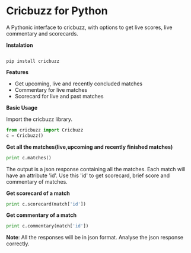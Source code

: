 # <b>Cricbuzz for Python</b>
A Pythonic interface to cricbuzz, with options to get live scores, live commentary and scorecards.

<b>Instalation</b>

<code>
pip install cricbuzz
</code>

<b>Features</b>
<ul>
<li>Get upcoming, live and recently concluded matches</li>
<li>Commentary for live matches</li>
<li>Scorecard for live and past matches</li>
</ul>

<b>Basic Usage</b>

Import the cricbuzz library.

```python
from cricbuzz import Cricbuzz
c = Cricbuzz()
```

<b>Get all the matches(live,upcoming and recently finished matches)</b>

```python
print c.matches()
```

The output is a json response containing all the matches. Each match will have an attribute 'id'. Use this 'id' to get scorecard, brief score and commentary of matches.

<b>Get scorecard of a match</b>

```python
print c.scorecard(match['id'])
```

<b>Get commentary of a match</b>

```python
print c.commentary(match['id'])
```

<b>Note</b>: All the responses will be in json format. Analyse the json response correctly. 

